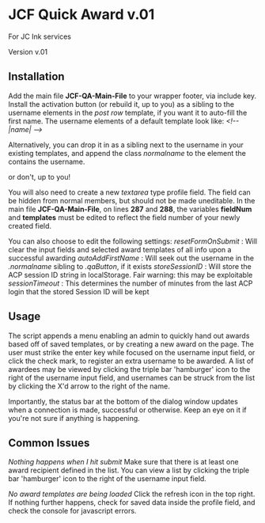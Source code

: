 # JCF Quick Award v.01
For JC Ink services

Version v.01

## Installation
Add the main file **JCF-QA-Main-File** to your wrapper footer, via include key. Install the activation button (or rebuild it, up to you) as a sibling to the username elements in the *post row* template, if you want it to auto-fill the first name. The username elements of a default template look like: *<span class='<\!-- |name_css| -->'><\!-- |name| --></span>*

Alternatively, you can drop it in as a sibling next to the username in your existing templates, and append the class *normalname* to the element the contains the username.

or don't, up to you!

You will also need to create a new *textarea* type profile field. The field can be hidden from normal members, but should not be made uneditable. In the main file **JCF-QA-Main-File**, on lines **287** and **288**, the variables **fieldNum** and **templates** must be edited to reflect the field number of your newly created field.

You can also choose to edit the following settings:
*resetFormOnSubmit* : Will clear the input fields and selected award templates of all info upon a successful awarding
*autoAddFirstName* : Will seek out the username in the *.normalname* sibling to *.qaButton*, if it exists
*storeSessionID* : Will store the ACP session ID string in localStorage. Fair warning: this may be exploitable
*sessionTimeout* : This determines the number of minutes from the last ACP login that the stored Session ID will be kept

## Usage
The script appends a menu enabling an admin to quickly hand out awards based off of saved templates, or by creating a new award on the page. The user must strike the enter key while focused on the username input field, or click the check mark, to register an extra username to be awarded. A list of awardees may be viewed by clicking the triple bar 'hamburger' icon to the right of the username input field, and usernames can be struck from the list by clicking the X'd arrow to the right of the name.

Importantly, the status bar at the bottom of the dialog window updates when a connection is made, successful or otherwise. Keep an eye on it if you're not sure if anything is happening.

## Common Issues
*Nothing happens when I hit submit*
Make sure that there is at least one award recipient defined in the list. You can view a list by clicking the triple bar 'hamburger' icon to the right of the username input field.

*No award templates are being loaded*
Click the refresh icon in the top right. If nothing further happens, check for saved data inside the profile field, and check the console for javascript errors.
